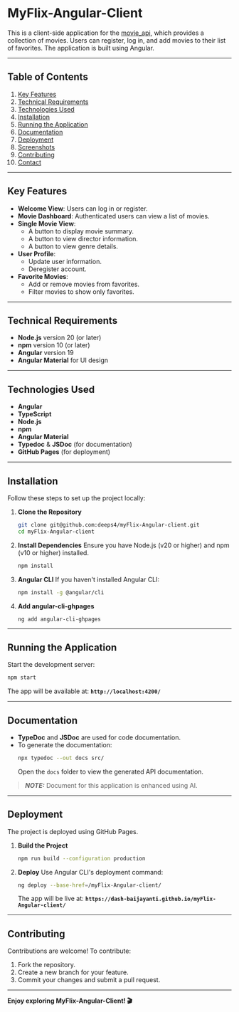 # MyFlix-Angular-Client

This is a client-side application for the [movie_api](https://dash-baijayanti.github.io/myFlix-Angular-client/), which provides a collection of movies. Users can register, log in, and add movies to their list of favorites. The application is built using Angular.

---

## Table of Contents

1. [Key Features](#key-features)
2. [Technical Requirements](#technical-requirements)
3. [Technologies Used](#technologies-used)
4. [Installation](#installation)
5. [Running the Application](#running-the-application)
6. [Documentation](#documentation)
7. [Deployment](#deployment)
8. [Screenshots](#screenshots)
9. [Contributing](#contributing)
10. [Contact](#contact)

---

## Key Features

- **Welcome View**: Users can log in or register.
- **Movie Dashboard**: Authenticated users can view a list of movies.
- **Single Movie View**:
  - A button to display movie summary.
  - A button to view director information.
  - A button to view genre details.
- **User Profile**:
  - Update user information.
  - Deregister account.
- **Favorite Movies**:
  - Add or remove movies from favorites.
  - Filter movies to show only favorites.

---

## Technical Requirements

- **Node.js** version 20 (or later)
- **npm** version 10 (or later)
- **Angular** version 19
- **Angular Material** for UI design

---

## Technologies Used

- **Angular**
- **TypeScript**
- **Node.js**
- **npm**
- **Angular Material**
- **Typedoc** & **JSDoc** (for documentation)
- **GitHub Pages** (for deployment)

---

## Installation

Follow these steps to set up the project locally:

1. **Clone the Repository**

   ```bash
   git clone git@github.com:deeps4/myFlix-Angular-client.git
   cd myFlix-Angular-client
   ```

2. **Install Dependencies**
   Ensure you have Node.js (v20 or higher) and npm (v10 or higher) installed.

   ```bash
   npm install
   ```

3. **Angular CLI**
   If you haven't installed Angular CLI:

   ```bash
   npm install -g @angular/cli
   ```

4. **Add angular-cli-ghpages**
   ```
   ng add angular-cli-ghpages
   ```

---

## Running the Application

Start the development server:

```bash
npm start
```

The app will be available at: **`http://localhost:4200/`**

---

## Documentation

- **TypeDoc** and **JSDoc** are used for code documentation.
- To generate the documentation:
  ```bash
  npx typedoc --out docs src/
  ```
  Open the `docs` folder to view the generated API documentation.

> **_NOTE:_** Document for this application is enhanced using AI.

---

## Deployment

The project is deployed using GitHub Pages.

1. **Build the Project**
   ```bash
   npm run build --configuration production
   ```
2. **Deploy**
   Use Angular CLI's deployment command:
   ```bash
   ng deploy --base-href=/myFlix-Angular-client/
   ```
   The app will be live at: **`https://dash-baijayanti.github.io/myFlix-Angular-client/`**

---



## Contributing

Contributions are welcome! To contribute:

1. Fork the repository.
2. Create a new branch for your feature.
3. Commit your changes and submit a pull request.

---



**Enjoy exploring MyFlix-Angular-Client! 🎬**
